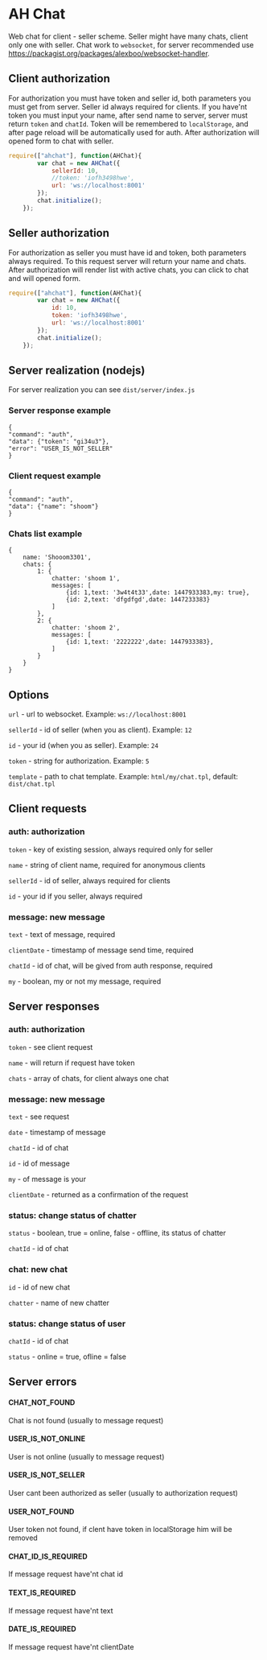 # AH Chat

Web chat for client - seller scheme. Seller might have many chats, client only one with seller.
Chat work to `websocket`, for server recommended use https://packagist.org/packages/alexboo/websocket-handler.

## Client authorization
For authorization you must have token and seller id, both parameters you must get from server.
Seller id always required for clients.
If you have'nt token you must input your name, after send name to server, server must return `token` and `chatId`.
Token will be remembered to `localStorage`, and after page reload will be automatically used for auth.
After authorization will opened form to chat with seller.

```js
require(["ahchat"], function(AHChat){
        var chat = new AHChat({
            sellerId: 10,
            //token: 'iofh3498hwe',
            url: 'ws://localhost:8001'
        });
        chat.initialize();
    });
```

## Seller authorization
For authorization as seller you must have id and token, both parameters always required.
To this request server will return your name and chats.
After authorization will render list with active chats, you can click to chat and will opened form.

```js
require(["ahchat"], function(AHChat){
        var chat = new AHChat({
            id: 10,
            token: 'iofh3498hwe',
            url: 'ws://localhost:8001'
        });
        chat.initialize();
    });
```

## Server realization (nodejs)
For server realization you can see `dist/server/index.js`


### Server response example
```
{
"command": "auth", 
"data": {"token": "gi34u3"}, 
"error": "USER_IS_NOT_SELLER"
}
```

### Client request example
```
{
"command": "auth", 
"data": {"name": "shoom"}
}
```

### Chats list example
```
{
    name: 'Shooom3301',
    chats: {
        1: {
            chatter: 'shoom 1',
            messages: [
                {id: 1,text: '3w4t4t33',date: 1447933383,my: true},
                {id: 2,text: 'dfgdfgd',date: 1447233383}
            ]
        },
        2: {
            chatter: 'shoom 2',
            messages: [
                {id: 1,text: '2222222',date: 1447933383},
            ]
        }
    }
}
```


## Options

`url` - url to websocket. Example: `ws://localhost:8001`

`sellerId` - id of seller (when you as client). Example: `12`

`id` - your id (when you as seller). Example: `24`

`token` - string for authorization. Example: `5`

`template` - path to chat template. Example: `html/my/chat.tpl`, default: `dist/chat.tpl`

## Client requests

### auth: authorization
   `token` - key of existing session, always required only for seller
   
   `name` - string of client name, required for anonymous clients
   
   `sellerId` - id of seller, always required for clients
   
   `id` - your id if you seller, always required
   
### message: new message
   `text` - text of message, required
   
   `clientDate` - timestamp of message send time, required
   
   `chatId` - id of chat, will be gived from auth response, required
   
   `my` - boolean, my or not my message, required
  
   
## Server responses

### auth: authorization
   `token` - see client request
   
   `name` - will return if request have token
   
   `chats` - array of chats, for client always one chat
   
### message: new message
   `text` - see request
   
   `date` - timestamp of message
   
   `chatId` - id of chat
   
   `id` - id of message
   
   `my` - of message is your
   
   `clientDate` - returned as a confirmation of the request
   
### status: change status of chatter
   `status` - boolean, true = online, false - offline, its status of chatter
   
   `chatId` - id of chat
   
### chat: new chat
   `id` - id of new chat
   
   `chatter` - name of new chatter
   
### status: change status of user
  `chatId` - id of chat
  
  `status` - online = true, ofline = false
   

## Server errors

#### CHAT_NOT_FOUND
Chat is not found (usually to message request)

#### USER_IS_NOT_ONLINE
User is not online (usually to message request)

#### USER_IS_NOT_SELLER
User cant been authorized as seller (usually to authorization request)

#### USER_NOT_FOUND
User token not found, if clent have token in localStorage him will be removed

#### CHAT_ID_IS_REQUIRED
If message request have'nt chat id

#### TEXT_IS_REQUIRED
If message request have'nt text

#### DATE_IS_REQUIRED
If message request have'nt clientDate